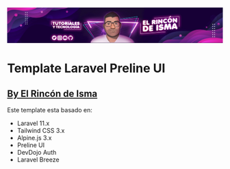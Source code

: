 ![ElRincónDeIsma](public/banner.jpg)
# Template Laravel Preline UI
## [By El Rincón de Isma](https://www.youtube.com/@elrincondeisma?sub_confirmation=1)

Este template esta basado en:
- Laravel 11.x
- Tailwind CSS 3.x
- Alpine.js 3.x
- Preline UI
- DevDojo Auth
- Laravel Breeze
